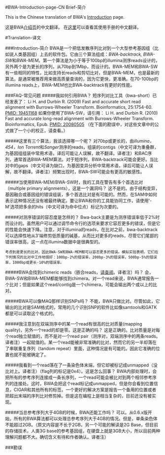 #BWA-Introduction-page-CN
Brief-简介

This is the Chinese translation of BWA's [Introduction](http://bio-bwa.sourceforge.net/) page.

这是BWA[介绍页](http://bio-bwa.sourceforge.net/)的中文翻译。 在[这里](https://github.com/CNCBI/BWA-Manual-CN)可以查看其使用手册的中文翻译。

#Translation-译文

###Introduction-简介
BWA是一个把低发散序列比对到一个大型参考基因组（比如说人类基因组）上去的软件包。它由三个算法组成：*BWA-backtrack, BWA-SW*和*BWA-MEM*。第一个算法是为小于等于100bp的illumina测序reads设计的，另外两个是为更长的序列，从70bp到1Mbp，而设计的。BWA-MEM和BWA-SW有一些相同的特性，比如支持长reads和剪切比对，但是BWA-MEM，也是最新的算法，是通常被推荐用来做高质量查询的，因为它更快，更准确。在70-100bp的illumina reads上，BWA-MEM也比BWA-backtrack有更好的性能。

###FAQ-常见问题
#####我如何引用BWA？
    短序列对比工具（bwa-short）已经发表了：
      Li H. and Durbin R. (2009) Fast and accurate short read alignment with Burrows-Wheeler Transform. Bioinformatics, 25:1754-60. [PMID: 19451168](http://www.ncbi.nlm.nih.gov/pubmed/19451168)
    如果你使用了BWA-SW，请引用：
      Li H. and Durbin R. (2010) Fast and accurate long-read alignment with Burrows-Wheeler Transform. Bioinformatics, Epub. [PMID: 20080505](http://www.ncbi.nlm.nih.gov/pubmed/20080505)
    （在下面的勘误中，对这些文章中的公式做了一个小的校正，请查看。）

#####这里有三个算法，我该选择哪一个呢？
    对70bp或更长的，由*illumina，454，Ion Torrent*和*Sanger*测序的reads，组装的contigs（中文可译为重叠群，为基因组组装中常用术语，译后可能让人误解，故不翻译。译者注）和BAC序列，通常首选BWA-MEM算法。对于短序列，BWA-backtrack可能会更好。当比对中的gaps（中文可译为缺口，为基因变异分析中常用术语，译后可能让人误解，故不翻译。译者注）频繁出现时，BWA-SW可能会有更高的敏感性。
    
#####当使用BWA-MEM/BWA-SW时，我的工具在警告有多个首选比对（multiple primary alignments），这是一个漏洞吗？
    这不是的。由于结构变异，基因融合或基因组的错误组装，多个首选比对是有可能的。然而，在SAM中如何表示这种情况还没有被最终确定。要让BWA和你的工具能协同工作，请使用‘-M’选项把多余的hits（中文可译为命中位点）标记为次要的。

#####对测序错误的容忍度是怎样的？
    Bwa-back主要是为测序错误率低于2%时而设计的。虽然用户可以通过调节命令行的选项来要求它容忍更多的错误，但是它的性能会快速下降。注意，对于illumina的reads，在比对之前，bwa-backtrack可以选择性地从3’端修剪低质量的碱基，从而比对更多的reads，尽管它们尾部的错误率很高，这一点在illumina数据中是很典型的。
    
    考虑到是更长的比对，因此BWA-SW和BWA-MEM都可以容忍更多的错误。模拟实验表明，它们在下列情况的比对中工作地很好：100bp-2%的错误率，200bp-3%的错误率，500bp-5%的错误率，1000bp或更长-10%的错误率。
    
#####BWA会找到chimeric reads（嵌合reads，[请查阅](https://www.broadinstitute.org/crd/wiki/index.php/Chimerism)。译者注）吗？
    会，BWA-SW和BWA-MEM都能够找到chimera。对一个read来说，BWA通常报告一个比对；但是如果这个read/contig是一个chimera，可能会输出两个或以上的比对。
    
#####BWA可以像MAQ那样识别SNPs吗？
    不能，BWA只做比对。尽管如此，它输出的比对是SAM格式的，常用的几个识别SNP的软件比如像samtools和GATK都是可以读取这个格式的。
    
#####我注意到在双端测序中的某一个read有很高的比对质量(mapping quality)，另外一个read的却是零。这是正确的吗？
    这是正确的。比对质量是对每个read独立赋值的，而不是对一个read pair（测序对，双端测序中的两条reads。译者注）一起赋值的。某一个read能被非常准确的比对，然而它的另一半却落在了串联重复序列（tandom repeat）里面，这种情况是有可能的。因此它准确的位置也就不能被确定了。
    
#####我看到一个read落在了一条染色体末端，但它却被标记成unmapped（没比对上。译者注）（flag列的标记是0x4）。这是怎么回事？
    BWA内部处理时，会把所有的参考序列连接成一条长序列，一个read可能会被比对到两个相邻参考序列的连接处。这时，BWA会把这个read标记成unmapped，但是你会看到位置信息，CIGAR和其他所有的标签。一个更好的解决方案是报告一个备用的位置或者把超出末端的序列比对修剪掉。但是这在编程上是相当复杂的，目前还没有被实现。
    
#####当总参考序列大于4GB的时候，BWA还能工作吗？
    可以。从0.6.x版开始，所有的BWA算法都可以处理总参考序列大于4GB的情况。但是，单条染色体不能超过2GB。（原文内容是不长于2GB，另一个可能的解读是2G Base，但目前的存储技术，人类3G base的参考基因组，在硬盘上就是3GB大小，所以目前两种理解问题都不大。确切含义有待和作者确认。译者注）
    
###勘误
